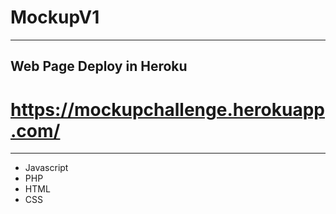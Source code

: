 # MockupV1
----

## Web Page Deploy in Heroku

# https://mockupchallenge.herokuapp.com/

----

- Javascript
- PHP
- HTML
- CSS
